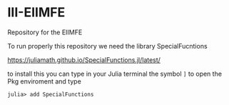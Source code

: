 # III-EIIMFE

Repository for the EIIMFE

To run properly this repository we need the library SpecialFucntions

https://juliamath.github.io/SpecialFunctions.jl/latest/

to install this you can type in your Julia terminal the symbol `]` to open the Pkg enviroment and type

`julia> add SpecialFunctions`

